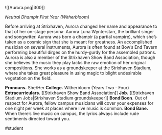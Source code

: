![[Aurora.png|300]]

*Neutral Dhampir First Year (Witherbloom)*

Before arriving at Strixhaven, Aurora changed her name and appearance to that of her on-stage persona: Aurora Luna Wynterstarr, the brilliant singer and songwriter. Aurora was born a dhampir (a partial vampire), which she’s taken as a cosmic sign that she is meant for greatness. 
An accomplished musician on several instruments, Aurora is often found at Bow’s End Tavern performing beautiful dirges on the hurdy-gurdy for the assembled patrons. Aurora is also a member of the Strixhaven Show Band Association, though she believes the music they play lacks the raw emotion of her original compositions. 
She works as a groundskeeper at the Strixhaven Stadium, where she takes great pleasure in using magic to blight undesirable vegetation on the field. 

**Pronouns.** She/Her
**College.** Witherbloom (Years Two - Four)
**Extracurriculars.** [[Strixhaven Show Band Association]]
**Job.** [[Strixhaven Stadium Jobs|Strixhaven Stadium groundskeeper]]
**Bond Boon.** Out of respect for Aurora, fellow campus musicians will cover your expenses for one night per week at places where live music is common. 
**Bond Bane.** When there’s live music on campus, the lyrics always include rude sentiments directed toward you.

#student